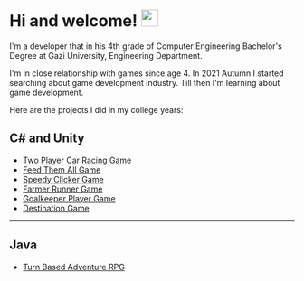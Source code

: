 <!---
umutaan50/umutaan50 is a ✨ special ✨ repository because its `README.md` (this file) appears on your GitHub profile.
You can click the Preview link to take a look at your changes.
--->
# Hi and welcome! <img src="https://raw.githubusercontent.com/MartinHeinz/MartinHeinz/master/wave.gif" width="30px">
I'm a developer that in his 4th grade of Computer Engineering Bachelor's Degree at Gazi University, Engineering Department.

I'm in close relationship with games since age 4. In 2021 Autumn I started searching about game development industry. Till then I'm learning about game development.

Here are the projects I did in my college years:

C# and Unity
---

* [Two Player Car Racing Game](https://github.com/umutaan50/TwoPlayerCarRacingGame/tree/main/TwoPlayerCarRacingGame/Assets)
* [Feed Them All Game](https://github.com/umutaan50/FeedThemAllGame/tree/main/FeedThemAllGame/Assets)
* [Speedy Clicker Game](https://github.com/umutaan50/ClickOrSlashGame/tree/main/ClickOrSlashGame/Assets)
* [Farmer Runner Game](https://github.com/umutaan50/FarmerRunnerGame/tree/main/FarmerRunnerGame/Assets)
* [Goalkeeper Player Game](https://github.com/umutaan50/GoalkeeperPlayerGame/tree/main/GoalkeeperPlayerGame/Assets)
* [Destination Game](https://github.com/umutaan50/DestinationGame/tree/main/DestinationGame)

---
Java
---
* [Turn Based Adventure RPG](https://github.com/umutaan50/OOProjectTurnBasedAdventureRPG/tree/master/src/gazi/university)

